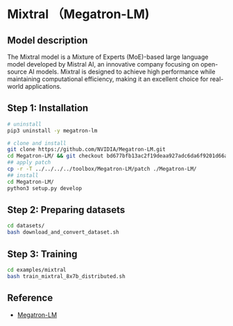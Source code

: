 # Mixtral （Megatron-LM)

## Model description

The Mixtral model is a Mixture of Experts (MoE)-based large language model developed by Mistral AI, an innovative company focusing on open-source AI models. Mixtral is designed to achieve high performance while maintaining computational efficiency, making it an excellent choice for real-world applications.

## Step 1: Installation

```sh
# uninstall
pip3 uninstall -y megatron-lm

# clone and install
git clone https://github.com/NVIDIA/Megatron-LM.git
cd Megatron-LM/ && git checkout bd677bfb13ac2f19deaa927adc6da6f9201d66aa
## apply patch
cp -r -T ../../../../toolbox/Megatron-LM/patch ./Megatron-LM/
## install
cd Megatron-LM/
python3 setup.py develop
```

## Step 2: Preparing datasets

```sh
cd datasets/
bash download_and_convert_dataset.sh
```

## Step 3: Training

```bash
cd examples/mixtral
bash train_mixtral_8x7b_distributed.sh
```

## Reference

- [Megatron-LM](https://github.com/NVIDIA/Megatron-LM/tree/main/examples/mixtral)
